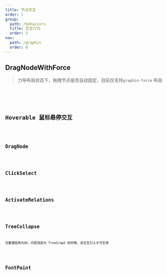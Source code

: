 ```yaml
---
title: 节点交互
order: 1
group:
  path: /behaviors
  title: 交互行为
  order: 3
nav:
  path: /graphin
  order: 0
---
```


## DragNodeWithForce

> 力导布局状态下，拖拽节点是否自动固定，目前仅支持`graphin-force` 布局

<code src='./demos/drag-force-node.tsx'>

<API src='../../src/behaviors/DragNodeWithForce.tsx'>

## Hoverable 鼠标悬停交互

<code src='./demos/hover.tsx'>

## DragNode

<API src='../../src/behaviors/DragNode.tsx'>

## ClickSelect

<API src='../../src/behaviors/ClickSelect.tsx'>

## ActivateRelations

<API src='../../src/behaviors/ActivateRelations.tsx'>

## TreeCollapse

仅数据结构为树，内部渲染为 TreeGraph 的时候，该交互引入才可生效

<API src='../../src/behaviors/TreeCollapse.tsx'>

## FontPaint

<API src='../../src/behaviors/FontPaint.tsx'>
